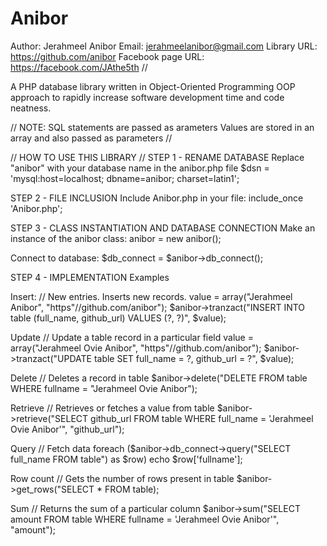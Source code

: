 # Anibor
Author: Jerahmeel Anibor
Email: jerahmeelanibor@gmail.com
Library URL: https://github.com/anibor
Facebook page URL: https://facebook.com/JAthe5th
//

A PHP database library written in Object-Oriented Programming OOP approach to rapidly increase software development time and code neatness.

//
NOTE: 
SQL statements are passed as arameters
Values are stored in an array and also passed as parameters
//

//
HOW TO USE THIS LIBRARY
//
STEP 1 - RENAME DATABASE
Replace "anibor" with your database name in the anibor.php file
$dsn = 'mysql:host=localhost; dbname=anibor; charset=latin1';

STEP 2 - FILE INCLUSION
Include Anibor.php in your file: 
include_once 'Anibor.php';

STEP 3 - CLASS INSTANTIATION AND DATABASE CONNECTION
Make an instance of the anibor class:
anibor = new anibor();

Connect to database:
$db_connect = $anibor->db_connect();

STEP 4 - IMPLEMENTATION
Examples

Insert:
// New entries. Inserts new records.
value = array("Jerahmeel Anibor", "https"//github.com/anibor");
$anibor->tranzact("INSERT INTO table (full_name, github_url) VALUES (?, ?)", $value);

Update
// Update a table record in a particular field
value = array("Jerahmeel Ovie Anibor", "https"//github.com/anibor");
$anibor->tranzact("UPDATE table SET full_name = ?, github_url = ?", $value);

Delete
// Deletes a record in table
$anibor->delete("DELETE FROM table WHERE fullname = "Jerahmeel Ovie Anibor");

Retrieve
// Retrieves or fetches a value from table
$anibor->retrieve("SELECT github_url FROM table WHERE full_name = 'Jerahmeel Ovie Anibor'", "github_url");

Query
// Fetch data
foreach ($anibor->db_connect->query("SELECT full_name FROM table") as $row) echo $row['fullname'];

Row count
// Gets the number of rows present in table
$anibor->get_rows("SELECT * FROM table);

Sum
// Returns the sum of a particular column
$anibor->sum("SELECT amount FROM table WHERE fullname = 'Jerahmeel Ovie Anibor'", "amount");

